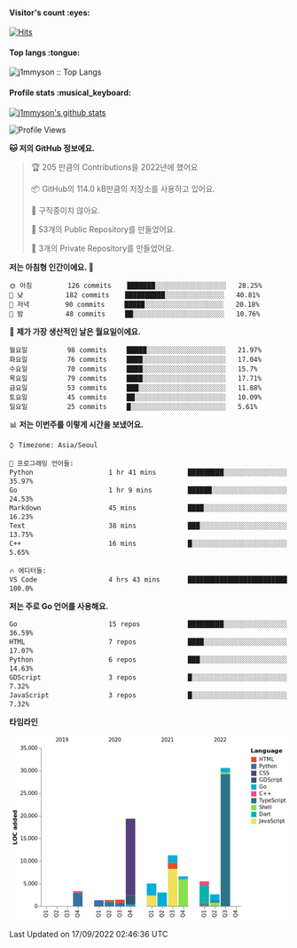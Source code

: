 <h4>Visitor's count :eyes:</h4>

[![Hits](https://hits.seeyoufarm.com/api/count/incr/badge.svg?url=https%3A%2F%2Fgithub.com%2Fj1mmyson&count_bg=%2379C83D&title_bg=%23555555&icon=&icon_color=%23E7E7E7&title=hits&edge_flat=false)](https://hits.seeyoufarm.com)

<h4>Top langs :tongue:</h4>

<p><img src="https://github-readme-stats.vercel.app/api/top-langs/?username=j1mmyson&hide=html&langs_count=8&theme=tokyonight&layout=compact" alt="j1mmyson :: Top Langs" /></p>

<h4>Profile stats :musical_keyboard:</h4>

[![j1mmyson's github stats](https://github-readme-stats.vercel.app/api?username=j1mmyson&show_icons=true&theme=merko&hide=["contribs","issues"])](https://github.com/j1mmyson)

<!--START_SECTION:waka-->
![Profile Views](http://img.shields.io/badge/Profile%20Views-1-blue)

**🐱 저의 GitHub 정보에요.** 

> 🏆 205 만큼의 Contributions을 2022년에 했어요
 > 
> 📦 GitHub의 114.0 kB만큼의 저장소를 사용하고 있어요. 
 > 
> 🚫 구직중이지 않아요.
 > 
> 📜 53개의 Public Repository를 만들었어요. 
 > 
> 🔑 3개의 Private Repository를 만들었어요.  
 > 
**저는 아침형 인간이에요. 🐤** 

```text
🌞 아침         126 commits    ███████░░░░░░░░░░░░░░░░░░   28.25% 
🌆 낮　         182 commits    ██████████░░░░░░░░░░░░░░░   40.81% 
🌃 저녁         90 commits     █████░░░░░░░░░░░░░░░░░░░░   20.18% 
🌙 밤　         48 commits     ██░░░░░░░░░░░░░░░░░░░░░░░   10.76%

```
📅 **제가 가장 생산적인 날은 월요일이에요.** 

```text
월요일          98 commits     █████░░░░░░░░░░░░░░░░░░░░   21.97% 
화요일          76 commits     ████░░░░░░░░░░░░░░░░░░░░░   17.04% 
수요일          70 commits     ████░░░░░░░░░░░░░░░░░░░░░   15.7% 
목요일          79 commits     ████░░░░░░░░░░░░░░░░░░░░░   17.71% 
금요일          53 commits     ███░░░░░░░░░░░░░░░░░░░░░░   11.88% 
토요일          45 commits     ██░░░░░░░░░░░░░░░░░░░░░░░   10.09% 
일요일          25 commits     █░░░░░░░░░░░░░░░░░░░░░░░░   5.61%

```


📊 **저는 이번주를 이렇게 시간을 보냈어요.** 

```text
⌚︎ Timezone: Asia/Seoul

💬 프로그래밍 언어들: 
Python                   1 hr 41 mins        █████████░░░░░░░░░░░░░░░░   35.97% 
Go                       1 hr 9 mins         ██████░░░░░░░░░░░░░░░░░░░   24.53% 
Markdown                 45 mins             ████░░░░░░░░░░░░░░░░░░░░░   16.23% 
Text                     38 mins             ███░░░░░░░░░░░░░░░░░░░░░░   13.75% 
C++                      16 mins             █░░░░░░░░░░░░░░░░░░░░░░░░   5.65%

🔥 에디터들: 
VS Code                  4 hrs 43 mins       █████████████████████████   100.0%

```

**저는 주로 Go 언어를 사용해요.** 

```text
Go                       15 repos            █████████░░░░░░░░░░░░░░░░   36.59% 
HTML                     7 repos             ████░░░░░░░░░░░░░░░░░░░░░   17.07% 
Python                   6 repos             ███░░░░░░░░░░░░░░░░░░░░░░   14.63% 
GDScript                 3 repos             █░░░░░░░░░░░░░░░░░░░░░░░░   7.32% 
JavaScript               3 repos             █░░░░░░░░░░░░░░░░░░░░░░░░   7.32%

```


**타임라인**

![Chart not found](https://raw.githubusercontent.com/j1mmyson/j1mmyson/main/charts/bar_graph.png) 


 Last Updated on 17/09/2022 02:46:36 UTC
<!--END_SECTION:waka-->
